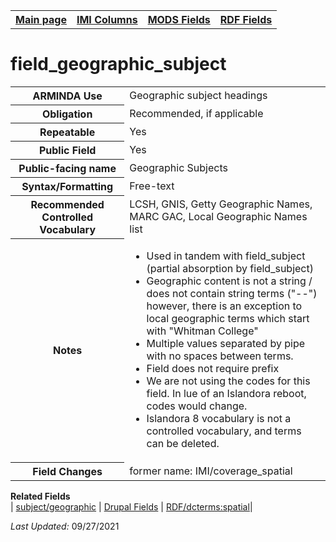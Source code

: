 <!DOCTYPE html>
<html>

<body>
<table style="width:100%">
  <tr>
    <th><a href="index.md">Main page</a></th>
	<th><a href="IMI.md">IMI Columns</a></th>
    <th><a href="MODS.md">MODS Fields</a></th>
    <th><a href="RDF.md">RDF Fields</a></th>
  </tr>
</table>

<h1>field_geographic_subject</h1>
<table>
<tr>
	<th>ARMINDA Use</th>
	<td>Geographic subject headings</td>
</tr>
<tr>
	<th>Obligation</th>
	<td>Recommended, if applicable</td>
</tr>
<tr>
	<th>Repeatable</th>
	<td>Yes</td>
</tr>
<tr>
	<th>Public Field</th>
	<td>Yes</td>
</tr>
<tr>
	<th>Public-facing name</th>
	<td>Geographic Subjects</td>
</tr>
<tr>
	<th>Syntax/Formatting</th>
	<td>Free-text</td>
</tr>
<tr>
	<th>Recommended Controlled Vocabulary</th>
	<td>LCSH, GNIS, Getty Geographic Names, MARC GAC, Local Geographic Names list</td>
</tr>
<tr>
	<th>Notes</th>
	<td>
		<ul>
			<li>Used in tandem with field_subject (partial absorption by field_subject)</li>
			<li>Geographic content is not a string / does not contain string terms ("--") however, there is an exception to local geographic terms which start with "Whitman College"</li>
			<li>Multiple values separated by pipe with no spaces between terms. </li>
			<li>Field does not require prefix</li>
			<li>We are not using the codes for this field. In lue of an Islandora reboot, codes would change.</li>
			<li>Islandora 8 vocabulary is not a controlled vocabulary, and terms can be deleted.</li>
		</ul>
	</td>
</tr>
<tr>
	<th>Field Changes</th>
	<td>former name: IMI/coverage_spatial</td>
</tr>
</table>
</dl>
<dl>
	<dt><b>Related Fields</b></dt>
		| <a href="mods.subject_geographic.md">subject/geographic</a></td> |
		<a href="DrupalFields.md#geographic-subject">Drupal Fields</a> | 
		<a href="rdf.dcterms_spatial.md">RDF/dcterms:spatial</a>|
</dl>
<p><i>Last Updated: </i>09/27/2021</p>
</body>
</html>
